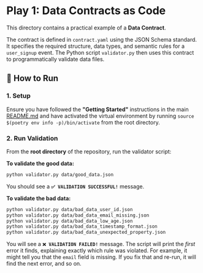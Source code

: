 # Play 1: Data Contracts as Code

This directory contains a practical example of a **Data Contract**.

The contract is defined in `contract.yaml` using the JSON Schema standard. It specifies the required structure, data types, and semantic rules for a `user_signup` event. The Python script `validator.py` then uses this contract to programmatically validate data files.

## 🚀 How to Run

### 1. Setup

Ensure you have followed the **"Getting Started"** instructions in the main [README.md](../README.md) and have activated the virtual environment by running `source $(poetry env info -p)/bin/activate` from the root directory.

### 2. Run Validation

From the **root directory** of the repository, run the validator script:

**To validate the good data:**
```bash
python validator.py data/good_data.json
```

You should see a **`✅ VALIDATION SUCCESSFUL!`** message.

**To validate the bad data:**

```bash
python validator.py data/bad_data_user_id.json
python validator.py data/bad_data_email_missing.json
python validator.py data/bad_data_low_age.json
python validator.py data/bad_data_timestamp_format.json
python validator.py data/bad_data_unexpected_property.json
```

You will see a **`❌ VALIDATION FAILED!`** message. The script will print the *first* error it finds, explaining exactly which rule was violated. For example, it might tell you that the `email` field is missing. If you fix that and re-run, it will find the next error, and so on.